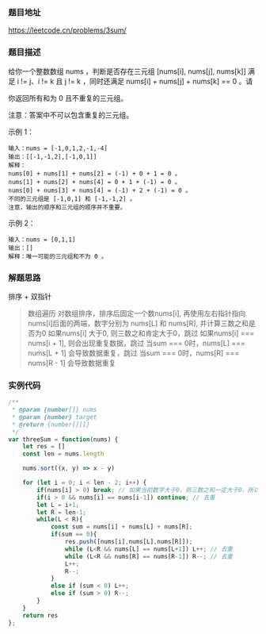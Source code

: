 ### 题目地址

https://leetcode.cn/problems/3sum/

### 题目描述

给你一个整数数组 nums ，判断是否存在三元组 [nums[i], nums[j], nums[k]] 满足 i != j、i != k 且 j != k ，同时还满足 nums[i] + nums[j] + nums[k] == 0 。请

你返回所有和为 0 且不重复的三元组。

注意：答案中不可以包含重复的三元组。

示例 1：

```
输入：nums = [-1,0,1,2,-1,-4]
输出：[[-1,-1,2],[-1,0,1]]
解释：
nums[0] + nums[1] + nums[2] = (-1) + 0 + 1 = 0 。
nums[1] + nums[2] + nums[4] = 0 + 1 + (-1) = 0 。
nums[0] + nums[3] + nums[4] = (-1) + 2 + (-1) = 0 。
不同的三元组是 [-1,0,1] 和 [-1,-1,2] 。
注意，输出的顺序和三元组的顺序并不重要。
```

示例 2：

```
输入：nums = [0,1,1]
输出：[]
解释：唯一可能的三元组和不为 0 。
```

### 解题思路

排序 + 双指针

> 数组遍历
> 对数组排序，排序后固定一个数nums[i], 再使用左右指针指向nums[i]后面的两端，数字分别为 nums[L] 和 nums[R], 并计算三数之和是否为0
> 如果nums[i] 大于0, 则三数之和肯定大于0，跳过
> 如果nums[i] === nums[i + 1], 则会出现重复数据，跳过
> 当sum === 0时，nums[L] === nums[L + 1] 会导致数据重复，跳过
> 当sum === 0时，nums[R] === nums[R - 1] 会导致数据重复

### 实例代码
``` javascript
/**
 * @param {number[]} nums
 * @param {number} target
 * @return {number[][]}
 */
var threeSum = function(nums) {
    let res = []
    const len = nums.length

    nums.sort((x, y) => x - y)

    for (let i = 0; i < len - 2; i++) {
        if(nums[i] > 0) break; // 如果当前数字大于0，则三数之和一定大于0，所以结束循环
        if(i > 0 && nums[i] == nums[i-1]) continue; // 去重
        let L = i+1;
        let R = len-1;
        while(L < R){
            const sum = nums[i] + nums[L] + nums[R];
            if(sum == 0){
                res.push([nums[i],nums[L],nums[R]]);
                while (L<R && nums[L] == nums[L+1]) L++; // 去重
                while (L<R && nums[R] == nums[R-1]) R--; // 去重
                L++;
                R--;
            }
            else if (sum < 0) L++;
            else if (sum > 0) R--;
        }
    }
    return res
};
```
